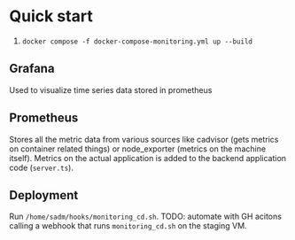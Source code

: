 # Quick start

1. `docker compose -f docker-compose-monitoring.yml up --build`

## Grafana

Used to visualize time series data stored in prometheus

## Prometheus

Stores all the metric data from various sources like cadvisor (gets metrics on container related things) or node_exporter (metrics on the machine itself). Metrics on the actual application is added to the backend application code (`server.ts`).

## Deployment

Run `/home/sadm/hooks/monitoring_cd.sh`. TODO: automate with GH acitons calling a webhook that runs `monitoring_cd.sh` on the staging VM.
